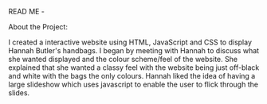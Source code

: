 READ ME - 

About the Project:

I created a interactive website using HTML, JavaScript and CSS to display Hannah Butler's handbags. 
I began by meeting with Hannah to discuss what she wanted displayed and the colour scheme/feel of the website.
She explained that she wanted a classy feel with the website being just off-black and white with the bags the only colours.
Hannah liked the idea of having a large slideshow which uses javascript to enable the user to flick through the slides.